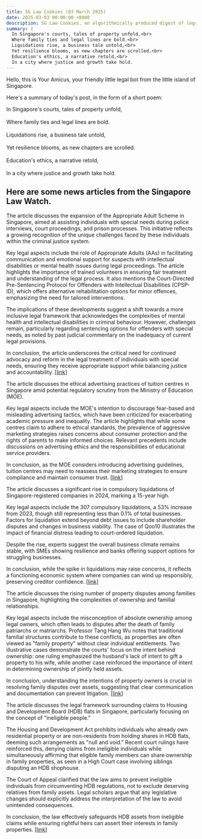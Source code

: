 ```yaml
---
title: SG Law Cookies (03 March 2025)
date: 2025-03-03 00:00:00 +0800
description: SG Law Cookies, an algorithmically produced digest of legal news in Singapore, for 03 March 2025
summary: |
  In Singapore's courts, tales of property unfold,<br>  
  Where family ties and legal lines are bold.<br>  
  Liquidations rise, a business tale untold,<br>  
  Yet resilience blooms, as new chapters are scrolled.<br>  
  Education's ethics, a narrative retold,<br>  
  In a city where justice and growth take hold.
---
```


Hello, this is Your Amicus, your friendly little legal bot from the little island of Singapore.

Here's a summary of today's post, in the form of a short poem:

In Singapore's courts, tales of property unfold,<br>  
Where family ties and legal lines are bold.<br>  
Liquidations rise, a business tale untold,<br>  
Yet resilience blooms, as new chapters are scrolled.<br>  
Education's ethics, a narrative retold,<br>  
In a city where justice and growth take hold.

## Here are some news articles from the Singapore Law Watch.


The article discusses the expansion of the Appropriate Adult Scheme in Singapore, aimed at assisting individuals with special needs during police interviews, court proceedings, and prison processes. This initiative reflects a growing recognition of the unique challenges faced by these individuals within the criminal justice system.

Key legal aspects include the role of Appropriate Adults (AAs) in facilitating communication and emotional support for suspects with intellectual disabilities or mental health issues during legal proceedings. The article highlights the importance of trained volunteers in ensuring fair treatment and understanding of the legal process. It also mentions the Court-Directed Pre-Sentencing Protocol for Offenders with Intellectual Disabilities (CPSP-ID), which offers alternative rehabilitation options for minor offences, emphasizing the need for tailored interventions.

The implications of these developments suggest a shift towards a more inclusive legal framework that acknowledges the complexities of mental health and intellectual disabilities in criminal behaviour. However, challenges remain, particularly regarding sentencing options for offenders with special needs, as noted by past judicial commentary on the inadequacy of current legal provisions.

In conclusion, the article underscores the critical need for continued advocacy and reform in the legal treatment of individuals with special needs, ensuring they receive appropriate support while balancing justice and accountability. \[[link](https://www.singaporelawwatch.sg/Headlines/More-trained-to-help-those-with-special-needs-through-police-interviews-court-and-prison-processes)\]

The article discusses the ethical advertising practices of tuition centres in Singapore amid potential regulatory scrutiny from the Ministry of Education (MOE). 

Key legal aspects include the MOE's intention to discourage fear-based and misleading advertising tactics, which have been criticized for exacerbating academic pressure and inequality. The article highlights that while some centres claim to adhere to ethical standards, the prevalence of aggressive marketing strategies raises concerns about consumer protection and the rights of parents to make informed choices. Relevant precedents include discussions on advertising ethics and the responsibilities of educational service providers.

In conclusion, as the MOE considers introducing advertising guidelines, tuition centres may need to reassess their marketing strategies to ensure compliance and maintain consumer trust. \[[link](https://www.singaporelawwatch.sg/Headlines/Tuition-centres-say-they-advertise-ethically-welcome-potential-regulation)\]

The article discusses a significant rise in compulsory liquidations of Singapore-registered companies in 2024, marking a 15-year high. 

Key legal aspects include the 307 compulsory liquidations, a 53% increase from 2023, though still representing less than 0.1% of total businesses. Factors for liquidation extend beyond debt issues to include shareholder disputes and changes in business viability. The case of Qoo10 illustrates the impact of financial distress leading to court-ordered liquidation. 

Despite the rise, experts suggest the overall business climate remains stable, with SMEs showing resilience and banks offering support options for struggling businesses. 

In conclusion, while the spike in liquidations may raise concerns, it reflects a functioning economic system where companies can wind up responsibly, preserving creditor confidence. \[[link](https://www.singaporelawwatch.sg/Headlines/Spore-registered-companies-forced-to-wind-up-hit-15-year-high-in-2024-MinLaw-data)\]

The article discusses the rising number of property disputes among families in Singapore, highlighting the complexities of ownership and familial relationships. 

Key legal aspects include the misconception of absolute ownership among legal owners, which often leads to disputes after the death of family patriarchs or matriarchs. Professor Tang Hang Wu notes that traditional familial structures contribute to these conflicts, as properties are often viewed as "family property" without clear individual entitlements. Two illustrative cases demonstrate the courts' focus on the intent behind ownership: one ruling emphasized the husband's lack of intent to gift a property to his wife, while another case reinforced the importance of intent in determining ownership of jointly held assets.

In conclusion, understanding the intentions of property owners is crucial in resolving family disputes over assets, suggesting that clear communication and documentation can prevent litigation. \[[link](https://www.singaporelawwatch.sg/Headlines/Why-an-average-of-10-families-in-Singapore-fight-over-properties-every-year)\]

The article discusses the legal framework surrounding claims to Housing and Development Board (HDB) flats in Singapore, particularly focusing on the concept of "ineligible people." 

The Housing and Development Act prohibits individuals who already own residential property or are non-residents from holding shares in HDB flats, deeming such arrangements as "null and void." Recent court rulings have reinforced this, denying claims from ineligible individuals while simultaneously affirming that eligible family members can share ownership in family properties, as seen in a High Court case involving siblings disputing an HDB shophouse.

The Court of Appeal clarified that the law aims to prevent ineligible individuals from circumventing HDB regulations, not to exclude deserving relatives from family assets. Legal scholars argue that any legislative changes should explicitly address the interpretation of the law to avoid unintended consequences.

In conclusion, the law effectively safeguards HDB assets from ineligible claims while ensuring rightful heirs can assert their interests in family properties. \[[link](https://www.singaporelawwatch.sg/Headlines/How-the-law-prevents-ineligible-people-from-staking-claims-to-HDB-flats)\]
